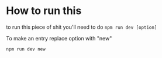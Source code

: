 # How to run this 
to run this piece of shit you'll need to do `npm run dev [option]`

To make an entry replace option with "new"

`npm run dev new`